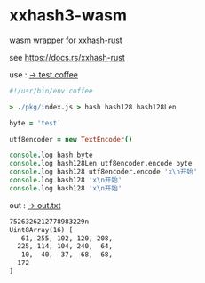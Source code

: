 # xxhash3-wasm

wasm wrapper for xxhash-rust

see https://docs.rs/xxhash-rust

use :
[→ test.coffee](test.coffee)

```coffee
#!/usr/bin/env coffee

> ./pkg/index.js > hash hash128 hash128Len

byte = 'test'

utf8encoder = new TextEncoder()

console.log hash byte
console.log hash128Len utf8encoder.encode byte
console.log hash128 utf8encoder.encode 'x\n开始'
console.log hash128 'x\n开始'
console.log hash128 'x\n开始'

```


out :
[→ out.txt](out.txt)

```txt
7526326212778983229n
Uint8Array(16) [
   61, 255, 102, 120, 208,
  225, 114, 104, 240,  64,
   10,  40,  37,  68,  68,
  172
]
```

